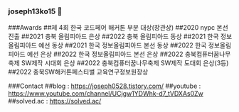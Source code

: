 ### joseph13ko15 👋

<!--
**python-programmer1512/python-programmer1512** is a ✨ _special_ ✨ repository because its `README.md` (this file) appears on your GitHub profile.

Here are some ideas to get you started:

- 🔭 I’m currently working on ...
- 🌱 I’m currently learning ...
- 👯 I’m looking to collaborate on ...
- 🤔 I’m looking for help with ...
- 💬 Ask me about ...
- 📫 How to reach me: ...
- 😄 Pronouns: ...
- ⚡ Fun fact: ...
-->


###Awards
##제 4회 한국 코드페어 해커톤 부분 대상(장관상)
##2020 nypc 본선진출
##2021 충북 올림피아드 은상
##2022 충북 올림피아드 동상
##2021 한국 정보올림피아드 예선 동상
##2021 한국 정보올림피아드 본선 동상
##2022 한국 정보올림피아드 예선 은상
##2022 한국 정보올림피아드 본선 은상
##2022 충북컴퓨터꿈나무축제 SW제작 시대회 은상
##2022 충북컴퓨터꿈나무축제 SW제작 도대회 은상(3등)
##2022 충북SW해커톤페스티벌  교육연구정보원장상


###Contact
##blog : https://joseph0528.tistory.com/
##youtube : https://www.youtube.com/channel/UCjgw1YDWhk-d7_tVDXAs0Zw
##solved.ac : https://solved.ac/
